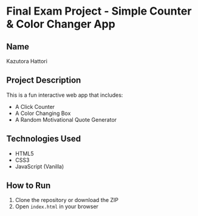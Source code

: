 # Final Exam Project - Simple Counter & Color Changer App

## Name
Kazutora Hattori

## Project Description
This is a fun interactive web app that includes:
- A Click Counter
- A Color Changing Box
- A Random Motivational Quote Generator

## Technologies Used
- HTML5
- CSS3
- JavaScript (Vanilla)

## How to Run
1. Clone the repository or download the ZIP
2. Open `index.html` in your browser